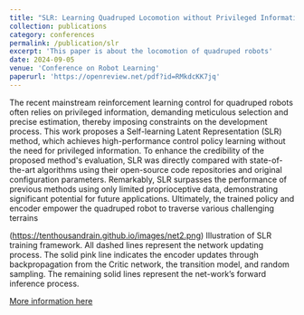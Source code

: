 ```yaml
---
title: "SLR: Learning Quadruped Locomotion without Privileged Information"
collection: publications
category: conferences
permalink: /publication/slr
excerpt: 'This paper is about the locomotion of quadruped robots'
date: 2024-09-05
venue: 'Conference on Robot Learning'
paperurl: 'https://openreview.net/pdf?id=RMkdcKK7jq'
---
```


The recent mainstream reinforcement learning control for quadruped robots often relies on privileged information, demanding meticulous selection and precise estimation, thereby imposing constraints on the development process. This work proposes a Self-learning Latent Representation (SLR) method, which achieves high-performance control policy learning without the need for privileged information. To enhance the credibility of the proposed method's evaluation, SLR was directly compared with state-of-the-art algorithms using their open-source code repositories and original configuration parameters. Remarkably, SLR surpasses the performance of previous methods using only limited proprioceptive data, demonstrating significant potential for future applications. Ultimately, the trained policy and encoder empower the quadruped robot to traverse various challenging terrains

(https://tenthousandrain.github.io/images/net2.png)
Illustration of SLR training framework. All dashed lines represent the network updating process. The solid pink line indicates the encoder updates through backpropagation from the Critic network, the transition model, and random sampling. The remaining solid lines represent the net-work’s forward inference process.


[More information here](https://openreview.net/forum?id=RMkdcKK7jq&noteId=RMkdcKK7jq)
